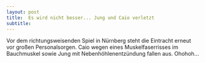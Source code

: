 ```yaml
---
layout: post
title:  Es wird nicht besser... Jung und Caio verletzt
subtitle:  
---
```


Vor dem richtungsweisenden Spiel in Nürnberg steht die Eintracht erneut vor großen Personalsorgen. Caio wegen eines Muskelfaserrisses im Bauchmuskel sowie Jung mit Nebenhöhlenentzündung fallen aus. Ohohoh...


